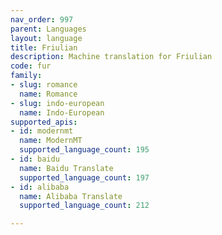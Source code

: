 ```yaml
---
nav_order: 997
parent: Languages
layout: language
title: Friulian
description: Machine translation for Friulian
code: fur
family:
- slug: romance
  name: Romance
- slug: indo-european
  name: Indo-European
supported_apis:
- id: modernmt
  name: ModernMT
  supported_language_count: 195
- id: baidu
  name: Baidu Translate
  supported_language_count: 197
- id: alibaba
  name: Alibaba Translate
  supported_language_count: 212

---
```


